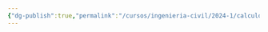 ```yaml
---
{"dg-publish":true,"permalink":"/cursos/ingenieria-civil/2024-1/calculo-i/4-la-integral/attachments/attachments/"}
---
```


